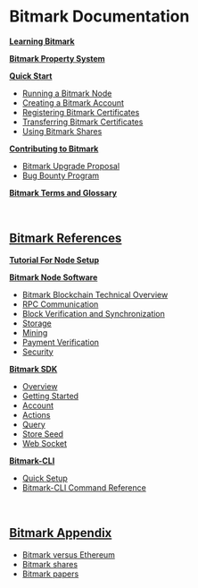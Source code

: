 
# Bitmark Documentation

**[Learning Bitmark](/pages/learning-bitmark/README.md)**

**[Bitmark Property System](/pages/learning-bitmark/problem-we-are-trying-to-solve.md)**

**[Quick Start](/pages/learning-bitmark/quick-start/README.md)**
* [Running a Bitmark Node](/pages/learning-bitmark/quick-start/simple-solution-for-node-setup.md#run-a-bitmark-node)
* [Creating a Bitmark Account](/pages/learning-bitmark/quick-start/working-with-bitmarks/creating-bitmark-account.md)
* [Registering Bitmark Certificates](/pages/learning-bitmark/quick-start/working-with-bitmarks/issuing-bitmarks.md)
* [Transferring Bitmark Certificates](/pages/learning-bitmark/quick-start/working-with-bitmarks/transferring-bitmarks.md)
* [Using Bitmark Shares](/pages/learning-bitmark/quick-start/working-with-bitmarks/using-bitmark-shares.md)

**[Contributing to Bitmark](/pages/learning-bitmark/contributing-to-bitmark/README.md)**
* [Bitmark Upgrade Proposal](/pages/learning-bitmark/contributing-to-bitmark/bup.md)
* [Bug Bounty Program](/pages/learning-bitmark/contributing-to-bitmark/bug-bounty-program.md)

**[Bitmark Terms and Glossary](/pages/bitmark-references/terms-and-glossary/bitmark-terms-and-glossary.md)**

<br>

## [Bitmark References](/pages/bitmark-references/README.md#bitmark-references)

**[Tutorial For Node Setup](/pages/bitmark-references/node-setup/bitmark-node-setup.md)**

**[Bitmark Node Software](/pages/bitmark-references/bitmark-node-software/README.md)**
* [Bitmark Blockchain Technical Overview](/pages/bitmark-references/bitmark-node-software/bitmark-blockchain-technical-overview.md)
* [RPC Communication](/pages/bitmark-references/rpc-communication/README.md)
* [Block Verification and Synchronization](/pages/bitmark-references/bitmark-node-software/block-verification-and-synchronization.md)
* [Storage](/pages/bitmark-references/bitmark-node-software/node-modules.md)
* [Mining](/pages/bitmark-references/bitmark-node-software/mining.md)
* [Payment Verification](/pages/bitmark-references/bitmark-node-software/payment-verification.md)
* [Security](/pages/bitmark-references/bitmark-node-software/security.md)

**[Bitmark SDK](/pages/bitmark-references/bitmark-sdk/README.md)**
* [Overview](/pages/bitmark-references/bitmark-sdk/bitmark-sdk-document.md)
* [Getting Started](/pages/bitmark-references/bitmark-sdk/bitmark-sdk-document.md)
* [Account](/pages/bitmark-references/bitmark-sdk/account.md)
* [Actions](/pages/bitmark-references/bitmark-sdk/action.md)
* [Query](/pages/bitmark-references/bitmark-sdk/query.md)
* [Store Seed](/pages/bitmark-references/bitmark-sdk/store-seed.md)
* [Web Socket](/pages/bitmark-references/bitmark-sdk/websocket.md)

**[Bitmark\-CLI](/pages/bitmark-references/bitmark-cli/README.md)**
* [Quick Setup](/pages/bitmark-references/bitmark-cli/quick-setup.md)
* [Bitmark\-CLI Command Reference](/pages/bitmark-references/bitmark-cli/bitmark-cli.md)

<br>

## [Bitmark Appendix](/pages/bitmark-appendix/README.md#bitmark-appendix)

* [Bitmark versus Ethereum](/pages/bitmark-appendix/bitmark-eth-comparison.md)
* [Bitmark shares](/pages/bitmark-appendix/bitmark-shares.md)
* [Bitmark papers](/pages/bitmark-appendix/bitmark-papers.md)